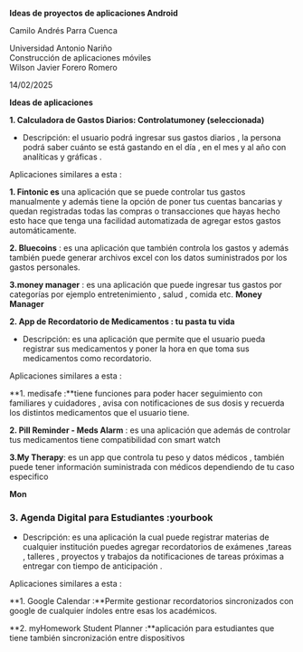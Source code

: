 **Ideas de proyectos de aplicaciones Android**

 

 

 

 

 

 

Camilo Andrés Parra Cuenca

 

 

 

 

 

 

Universidad Antonio Nariño  
 Construcción de aplicaciones móviles  
 Wilson Javier Forero Romero

 

 

 

 

 

 

 14/02/2025

**Ideas de aplicaciones**

**1\. Calculadora de Gastos Diarios: Controlatumoney (seleccionada)**

* Descripción: el usuario podrá ingresar sus gastos diarios , la persona podrá saber cuánto se está gastando en el día , en el mes y al año con analíticas y gráficas .

Aplicaciones similares a esta :

**1\. Fintonic es** una aplicación que se puede controlar tus gastos  manualmente y además tiene la opción de poner tus cuentas bancarias  y quedan registradas todas las compras o transacciones que hayas hecho esto hace que tenga una facilidad  automatizada de agregar estos gastos automáticamente.

**2\. Bluecoins** : es una aplicación que también controla los gastos  y además también puede generar archivos excel con los datos suministrados por los gastos  personales.

**3.money manager** : es una aplicación que puede ingresar tus gastos por categorías por ejemplo entretenimiento , salud , comida etc. **Money  Manager**

**2\. App de Recordatorio de Medicamentos : tu pasta tu vida**

* Descripción: es una aplicación que permite que el usuario pueda registrar sus medicamentos  y poner la hora en que toma sus medicamentos como recordatorio.

Aplicaciones similares a esta :

**1\. medisafe :**tiene funciones para poder hacer seguimiento con familiares y cuidadores , avisa con notificaciones de sus dosis y recuerda los distintos medicamentos que el usuario tiene.

**2\. Pill Reminder \- Meds Alarm** : es una aplicación que  además de controlar tus medicamentos tiene compatibilidad con smart watch

**3.My Therapy**: es un app que controla tu peso y datos médicos , también puede tener información suministrada con médicos dependiendo de tu caso especifico 

**Mon**

### **3\. Agenda Digital para Estudiantes :yourbook**

* Descripción: es una aplicación la cual puede registrar materias de cualquier institución puedes agregar recordatorios de exámenes ,tareas , talleres , proyectos y trabajos da notificaciones de tareas próximas a entregar con tiempo de anticipación .

Aplicaciones similares a esta :

 **1\. Google Calendar :**Permite gestionar recordatorios sincronizados con google de cualquier índoles entre esas los académicos.

**2\. myHomework Student Planner :**aplicación para estudiantes que tiene también sincronización entre dispositivos

#

 

 

